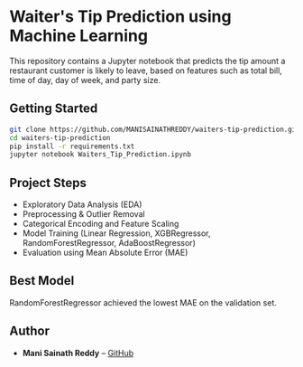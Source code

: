 # Waiter's Tip Prediction using Machine Learning

This repository contains a Jupyter notebook that predicts the tip amount a restaurant customer is likely to leave, based on features such as total bill, time of day, day of week, and party size.

## Getting Started

```bash
git clone https://github.com/MANISAINATHREDDY/waiters-tip-prediction.git
cd waiters-tip-prediction
pip install -r requirements.txt
jupyter notebook Waiters_Tip_Prediction.ipynb
```

## Project Steps

- Exploratory Data Analysis (EDA)
- Preprocessing & Outlier Removal
- Categorical Encoding and Feature Scaling
- Model Training (Linear Regression, XGBRegressor, RandomForestRegressor, AdaBoostRegressor)
- Evaluation using Mean Absolute Error (MAE)

## Best Model

RandomForestRegressor achieved the lowest MAE on the validation set.

## Author

- **Mani Sainath Reddy** – [GitHub](https://github.com/MANISAINATHREDDY)
